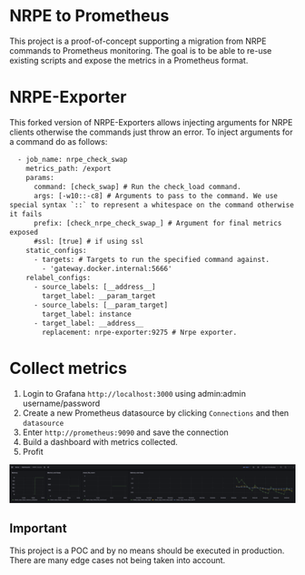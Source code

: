 # NRPE to Prometheus

This project is a proof-of-concept supporting a migration from NRPE commands to Prometheus monitoring. The goal is to be able to re-use existing scripts
and expose the metrics in a Prometheus format.

# NRPE-Exporter

This forked version of NRPE-Exporters allows injecting arguments for NRPE clients otherwise the commands just throw an error. To inject arguments for a command
do as follows:

```
  - job_name: nrpe_check_swap
    metrics_path: /export
    params:
      command: [check_swap] # Run the check_load command.
      args: [-w10::-c8] # Arguments to pass to the command. We use special syntax `::` to represent a whitespace on the command otherwise it fails
      prefix: [check_nrpe_check_swap_] # Argument for final metrics exposed
      #ssl: [true] # if using ssl
    static_configs:
      - targets: # Targets to run the specified command against.
        - 'gateway.docker.internal:5666'
    relabel_configs:
      - source_labels: [__address__]
        target_label: __param_target
      - source_labels: [__param_target]
        target_label: instance
      - target_label: __address__
        replacement: nrpe-exporter:9275 # Nrpe exporter.
```

# Collect metrics

1. Login to Grafana `http://localhost:3000` using admin:admin username/password
2. Create a new Prometheus datasource by clicking `Connections` and then `datasource`
3. Enter `http://prometheus:9090` and save the connection
4. Build a dashboard with metrics collected. 
5. Profit

![Grafana](NRPE-To-Prometheus.png)

## Important

This project is a POC and by no means should be executed in production. There are many edge cases not being taken into account.